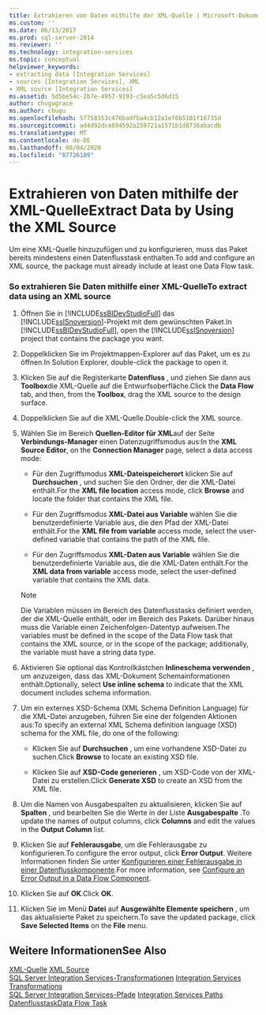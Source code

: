 ```yaml
---
title: Extrahieren von Daten mithilfe der XML-Quelle | Microsoft-Dokumentation
ms.custom: ''
ms.date: 06/13/2017
ms.prod: sql-server-2014
ms.reviewer: ''
ms.technology: integration-services
ms.topic: conceptual
helpviewer_keywords:
- extracting data [Integration Services]
- sources [Integration Services], XML
- XML source [Integration Services]
ms.assetid: 5d5be54c-2b7e-4957-9193-c5ea5c5d6d15
author: chugugrace
ms.author: chugu
ms.openlocfilehash: 57758353c476badfba4cb12a1ef6b5101f16735d
ms.sourcegitcommit: ad4d92dce894592a259721a1571b1d8736abacdb
ms.translationtype: MT
ms.contentlocale: de-DE
ms.lasthandoff: 08/04/2020
ms.locfileid: "87726109"
---
```

# <a name="extract-data-by-using-the-xml-source"></a><span data-ttu-id="68166-102">Extrahieren von Daten mithilfe der XML-Quelle</span><span class="sxs-lookup"><span data-stu-id="68166-102">Extract Data by Using the XML Source</span></span>
  <span data-ttu-id="68166-103">Um eine XML-Quelle hinzuzufügen und zu konfigurieren, muss das Paket bereits mindestens einen Datenflusstask enthalten.</span><span class="sxs-lookup"><span data-stu-id="68166-103">To add and configure an XML source, the package must already include at least one Data Flow task.</span></span>  
  
### <a name="to-extract-data-using-an-xml-source"></a><span data-ttu-id="68166-104">So extrahieren Sie Daten mithilfe einer XML-Quelle</span><span class="sxs-lookup"><span data-stu-id="68166-104">To extract data using an XML source</span></span>  
  
1.  <span data-ttu-id="68166-105">Öffnen Sie in [!INCLUDE[ssBIDevStudioFull](../../includes/ssbidevstudiofull-md.md)] das [!INCLUDE[ssISnoversion](../../includes/ssisnoversion-md.md)]-Projekt mit dem gewünschten Paket.</span><span class="sxs-lookup"><span data-stu-id="68166-105">In [!INCLUDE[ssBIDevStudioFull](../../includes/ssbidevstudiofull-md.md)], open the [!INCLUDE[ssISnoversion](../../includes/ssisnoversion-md.md)] project that contains the package you want.</span></span>  
  
2.  <span data-ttu-id="68166-106">Doppelklicken Sie im Projektmappen-Explorer auf das Paket, um es zu öffnen.</span><span class="sxs-lookup"><span data-stu-id="68166-106">In Solution Explorer, double-click the package to open it.</span></span>  
  
3.  <span data-ttu-id="68166-107">Klicken Sie auf die Registerkarte **Datenfluss** , und ziehen Sie dann aus **Toolbox**die XML-Quelle auf die Entwurfsoberfläche.</span><span class="sxs-lookup"><span data-stu-id="68166-107">Click the **Data Flow** tab, and then, from the **Toolbox**, drag the XML source to the design surface.</span></span>  
  
4.  <span data-ttu-id="68166-108">Doppelklicken Sie auf die XML-Quelle.</span><span class="sxs-lookup"><span data-stu-id="68166-108">Double-click the XML source.</span></span>  
  
5.  <span data-ttu-id="68166-109">Wählen Sie im Bereich **Quellen-Editor für XML**auf der Seite **Verbindungs-Manager** einen Datenzugriffsmodus aus:</span><span class="sxs-lookup"><span data-stu-id="68166-109">In the **XML Source Editor**, on the **Connection Manager** page, select a data access mode:</span></span>  
  
    -   <span data-ttu-id="68166-110">Für den Zugriffsmodus **XML-Dateispeicherort** klicken Sie auf **Durchsuchen** , und suchen Sie den Ordner, der die XML-Datei enthält.</span><span class="sxs-lookup"><span data-stu-id="68166-110">For the **XML file location** access mode, click **Browse** and locate the folder that contains the XML file.</span></span>  
  
    -   <span data-ttu-id="68166-111">Für den Zugriffsmodus **XML-Datei aus Variable** wählen Sie die benutzerdefinierte Variable aus, die den Pfad der XML-Datei enthält.</span><span class="sxs-lookup"><span data-stu-id="68166-111">For the **XML file from variable** access mode, select the user-defined variable that contains the path of the XML file.</span></span>  
  
    -   <span data-ttu-id="68166-112">Für den Zugriffsmodus **XML-Daten aus Variable** wählen Sie die benutzerdefinierte Variable aus, die die XML-Daten enthält.</span><span class="sxs-lookup"><span data-stu-id="68166-112">For the **XML data from variable** access mode, select the user-defined variable that contains the XML data.</span></span>  
  
    > [!NOTE]  
    >  <span data-ttu-id="68166-113">Die Variablen müssen im Bereich des Datenflusstasks definiert werden, der die XML-Quelle enthält, oder im Bereich des Pakets. Darüber hinaus muss die Variable einen Zeichenfolgen-Datentyp aufweisen.</span><span class="sxs-lookup"><span data-stu-id="68166-113">The variables must be defined in the scope of the Data Flow task that contains the XML source, or in the scope of the package; additionally, the variable must have a string data type.</span></span>  
  
6.  <span data-ttu-id="68166-114">Aktivieren Sie optional das Kontrollkästchen **Inlineschema verwenden** , um anzuzeigen, dass das XML-Dokument Schemainformationen enthält.</span><span class="sxs-lookup"><span data-stu-id="68166-114">Optionally, select **Use inline schema** to indicate that the XML document includes schema information.</span></span>  
  
7.  <span data-ttu-id="68166-115">Um ein externes XSD-Schema (XML Schema Definition Language) für die XML-Datei anzugeben, führen Sie eine der folgenden Aktionen aus:</span><span class="sxs-lookup"><span data-stu-id="68166-115">To specify an external XML Schema definition language (XSD) schema for the XML file, do one of the following:</span></span>  
  
    -   <span data-ttu-id="68166-116">Klicken Sie auf **Durchsuchen** , um eine vorhandene XSD-Datei zu suchen.</span><span class="sxs-lookup"><span data-stu-id="68166-116">Click **Browse** to locate an existing XSD file.</span></span>  
  
    -   <span data-ttu-id="68166-117">Klicken Sie auf **XSD-Code generieren** , um XSD-Code von der XML-Datei zu erstellen.</span><span class="sxs-lookup"><span data-stu-id="68166-117">Click **Generate XSD** to create an XSD from the XML file.</span></span>  
  
8.  <span data-ttu-id="68166-118">Um die Namen von Ausgabespalten zu aktualisieren, klicken Sie auf **Spalten** , und bearbeiten Sie die Werte in der Liste **Ausgabespalte** .</span><span class="sxs-lookup"><span data-stu-id="68166-118">To update the names of output columns, click **Columns** and edit the values in the **Output Column** list.</span></span>  
  
9. <span data-ttu-id="68166-119">Klicken Sie auf **Fehlerausgabe**, um die Fehlerausgabe zu konfigurieren.</span><span class="sxs-lookup"><span data-stu-id="68166-119">To configure the error output, click **Error Output**.</span></span> <span data-ttu-id="68166-120">Weitere Informationen finden Sie unter [Konfigurieren einer Fehlerausgabe in einer Datenflusskomponente](../configure-an-error-output-in-a-data-flow-component.md).</span><span class="sxs-lookup"><span data-stu-id="68166-120">For more information, see [Configure an Error Output in a Data Flow Component](../configure-an-error-output-in-a-data-flow-component.md).</span></span>  
  
10. <span data-ttu-id="68166-121">Klicken Sie auf **OK**.</span><span class="sxs-lookup"><span data-stu-id="68166-121">Click **OK**.</span></span>  
  
11. <span data-ttu-id="68166-122">Klicken Sie im Menü **Datei** auf **Ausgewählte Elemente speichern** , um das aktualisierte Paket zu speichern.</span><span class="sxs-lookup"><span data-stu-id="68166-122">To save the updated package, click **Save Selected Items** on the **File** menu.</span></span>  
  
## <a name="see-also"></a><span data-ttu-id="68166-123">Weitere Informationen</span><span class="sxs-lookup"><span data-stu-id="68166-123">See Also</span></span>  
 <span data-ttu-id="68166-124">[XML-Quelle](xml-source.md) </span><span class="sxs-lookup"><span data-stu-id="68166-124">[XML Source](xml-source.md) </span></span>  
 <span data-ttu-id="68166-125">[SQL Server Integration Services-Transformationen](transformations/integration-services-transformations.md) </span><span class="sxs-lookup"><span data-stu-id="68166-125">[Integration Services Transformations](transformations/integration-services-transformations.md) </span></span>  
 <span data-ttu-id="68166-126">[SQL Server Integration Services-Pfade](integration-services-paths.md) </span><span class="sxs-lookup"><span data-stu-id="68166-126">[Integration Services Paths](integration-services-paths.md) </span></span>  
 [<span data-ttu-id="68166-127">Datenflusstask</span><span class="sxs-lookup"><span data-stu-id="68166-127">Data Flow Task</span></span>](../control-flow/data-flow-task.md)  
  
  

